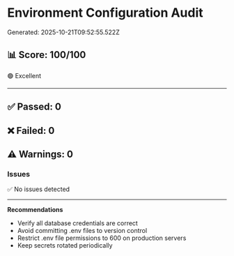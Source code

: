 # Environment Configuration Audit
Generated: 2025-10-21T09:52:55.522Z

## 📊 Score: 100/100
🟢 Excellent

---

## ✅ Passed: 0
## ❌ Failed: 0
## ⚠️  Warnings: 0

### Issues
✅ No issues detected

---

**Recommendations**
- Verify all database credentials are correct
- Avoid committing .env files to version control
- Restrict .env file permissions to 600 on production servers
- Keep secrets rotated periodically
